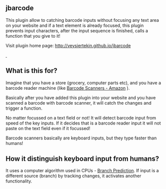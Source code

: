   jbarcode 
-----------------------------------------------

This plugin allow to catching barcode inputs without focusing any text area on your website and if a text element is already focused, this plugin prevents input characters, after the input sequence is finished, calls a function that you give to it!

Visit plugin home page: http://veysiertekin.github.io/jbarcode

<a href="https://plus.google.com/+VeysiErtekin?rel=author">&nbsp;</a>

## What is this for?

Imagine that you have a store (grocery, computer parts etc), and you have a barcode reader machine (like [Barcode Scanners - Amazon](https://www.amazon.co.uk/Barcode-Scanners/b?ie=UTF8&node=13017221) ).

Basically after you have added this plugin into your website and you have scanned a barcode with barcode scanner, it will catch the changes and trigger a function.

No matter focussed on a text field or not! It will detect barcode input from speed of the key inputs. If it decides that is a barcode reader input it will not paste on the text field even if it focussed! 

Barcode scanners basically are keyboard inputs, but they type faster than humans!

## How it distinguish keyboard input from humans?

It uses a computer algorithm used in CPUs - [Branch Prediction](https://en.wikipedia.org/wiki/Branch_predictor). If input is a different source (branch) by tracking  changes, it activates another functionality.

